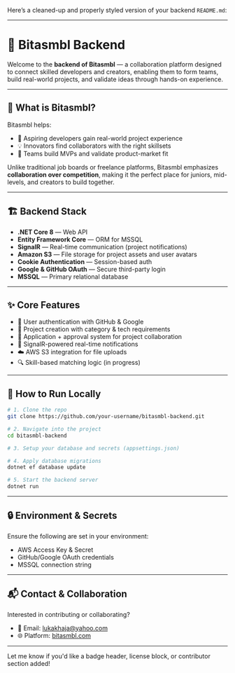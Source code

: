Here’s a cleaned-up and properly styled version of your backend `README.md`:

---

# 🧠 Bitasmbl Backend

Welcome to the **backend of Bitasmbl** — a collaboration platform designed to connect skilled developers and creators, enabling them to form teams, build real-world projects, and validate ideas through hands-on experience.

---

## 🚀 What is Bitasmbl?

Bitasmbl helps:

- 🌱 Aspiring developers gain real-world project experience  
- 💡 Innovators find collaborators with the right skillsets  
- 🧩 Teams build MVPs and validate product-market fit  

Unlike traditional job boards or freelance platforms, Bitasmbl emphasizes **collaboration over competition**, making it the perfect place for juniors, mid-levels, and creators to build together.

---

## 🏗️ Backend Stack

- **.NET Core 8** — Web API  
- **Entity Framework Core** — ORM for MSSQL  
- **SignalR** — Real-time communication (project notifications)  
- **Amazon S3** — File storage for project assets and user avatars  
- **Cookie Authentication** — Session-based auth  
- **Google & GitHub OAuth** — Secure third-party login  
- **MSSQL** — Primary relational database  

---

## ✨ Core Features

- 🔐 User authentication with GitHub & Google  
- 🧠 Project creation with category & tech requirements  
- 📩 Application + approval system for project collaboration  
- 🔔 SignalR-powered real-time notifications  
- ☁️ AWS S3 integration for file uploads  
- 🔍 Skill-based matching logic (in progress)

---

## 🧪 How to Run Locally

```bash
# 1. Clone the repo
git clone https://github.com/your-username/bitasmbl-backend.git

# 2. Navigate into the project
cd bitasmbl-backend

# 3. Setup your database and secrets (appsettings.json)

# 4. Apply database migrations
dotnet ef database update

# 5. Start the backend server
dotnet run
```

---

## 🔒 Environment & Secrets

Ensure the following are set in your environment:

- AWS Access Key & Secret  
- GitHub/Google OAuth credentials  
- MSSQL connection string  

---

## 📬 Contact & Collaboration

Interested in contributing or collaborating?

- 📧 Email: [lukakhaja@yahoo.com](mailto:lukakhaja@yahoo.com)  
- 🌐 Platform: [bitasmbl.com](https://bitasmbl.com)

---

Let me know if you'd like a badge header, license block, or contributor section added!
